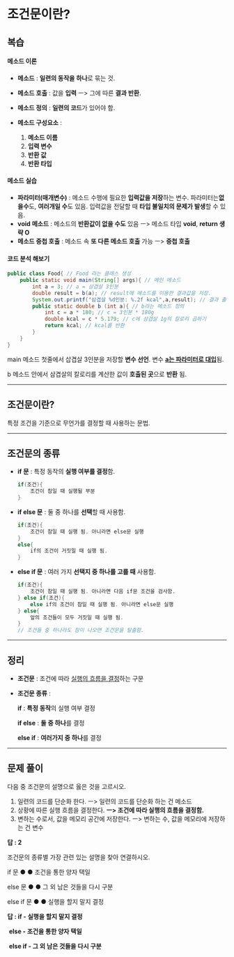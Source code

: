 # 조건문이란?

## 복습

#### 메소드 이론

+ **메소드** : **일련의 동작을 하나**로 묶는 것.

+ **메소드 호출** : 값을 **입력** ㅡ> 그에 따른 **결과 반환**.

+ **메소드 정의** : **일련의 코드**가 있어야 함.
+ **메소드 구성요소** :
  1. **메소드 이름**
  2. **입력 변수**
  3. **반환 값**
  4. **반환 타입**

#### 메소드 실습

+ **파라미터(매개변수)** : 메소드 수행에 필요한 **입력값을 저장**하는 변수. 파라미터는**없을수**도, **여러개일 수**도 있음. 입력값을 전달할 때 **타입 불일치의 문제가 발생**할 수 있음.
+ **void 메소드** : 메소드의 **반환값이 없을 수도** 있음 ㅡ> 메소드 타입 **void**, **return 생략 O**
+ **메소드 중첩 호출** : 메소드 속 **또 다른 메소드 호출** 가능 ㅡ> **중첩 호출**

#### 코드 분석 해보기

```java
public class Food{ // Food 라는 클래스 생성
    public static void main(String[] args){ // 메인 메소드
        int a = 3; // a = 삼겹살 3인분
        double result = b(a); // result에 메소드를 이용한 결과값을 저장.
        System.out.printf("삼겹살 %d인분: %.2f kcal",a,result); // 결과 출력
        public static double b (int a){ // b라는 메소드 정의
            int c = a * 180; // c = 3인분 * 180g
            double kcal = c * 5.179; // c에 삼겹살 1g의 칼로리 곱하기
            return kcal; // kcal를 반환
        }
    }
}
```

main 메소드 첫줄에서 삽겹살 3인분을 저장할 **변수 선언**. 변수 <u>**a는 파라미터로 대입**</u>됨.

b 메소드 안에서 삼겹살의 칼로리를 계산한 값이 **호출된 곳**으로 **반환** 됨.

---

## 조건문이란?

특정 조건을 기준으로 무언가를 결정할 때 사용하는 문법.

---

## 조건문의 종류

+ **if 문** : 특정 동작의 **실행 여부를 결정**함.

  ```java
  if(조건){
      조건이 참일 때 실행될 부분
  }
  ```

+ **if else 문** : 둘 중 하나를 **선택**할 때 사용함.

  ```java
  if(조건){
      조건이 참일 때 실행 됨. 아니라면 else문 실행
  }
  else{
      if의 조건이 거짓일 때 실행 됨.
  }
  ```

+ **else if 문** : 여러 가지 **선택지 중 하나를 고를 때** 사용함.

  ```java
  if(조건){
      조건이 참일 때 실행 됨. 아니라면 다음 if문 조건을 검사함.
  } else if(조건){
      else if의 조건이 참일 때 실행 됨. 아니라면 else문 실행
  } else{
      앞의 조건들이 모두 거짓일 때 실행 됨.
  }
  // 조건들 중 하나라도 참이 나오면 조건문을 탈출함.
  ```

  

---

## 정리

+ **조건문** : 조건에 따라 <u>실행의 흐름을 결정</u>하는 구문

+ **조건문 종류** :

  **if** : **특정 동작**의 실행 여부 결정

  **if else** : **둘 중 하나**를 결정

  **else if** : **여러가지 중 하나**를 결정

---

## 문제 풀이

다음 중 조건문의 설명으로 옳은 것을 고르시오.

1. 일련의 코드를 단순화 한다. ㅡ> 일련의 코드를 단순화 하는 건 메소드
2. 상황에 따른 실행 흐름을 결정한다. **ㅡ> 조건에 따라 실행의 흐름을 결정함.**
3. 변하는 수로서, 값을 메모리 공간에 저장한다. ㅡ> 변하는 수, 값을 메모리에 저장하는 건 변수

**답 : 2**

조건문의 종류별 가장 관련 있는 설명을 찾아 연결하시오.

if 문 ●             ● 조건을 통한 양자 택일

else 문 ●        ● 그 외 남은 것들을 다시 구분

else if 문 ●     ● 실행을 할지 말지 결정

**답 : if - 실행을 할지 말지 결정**

​       **else - 조건을 통한 양자 택일**

​       **else if - 그 외 남은 것들을 다시 구분**